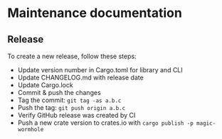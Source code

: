 # Maintenance documentation

## Release

To create a new release, follow these steps:

- Update version number in Cargo.toml for library and CLI
- Update CHANGELOG.md with release date
- Update Cargo.lock
- Commit & push the changes
- Tag the commit: `git tag -as a.b.c`
- Push the tag: `git push origin a.b.c`
- Verify GitHub release was created by CI
- Push a new crate version to crates.io with `cargo publish -p magic-wormhole`
